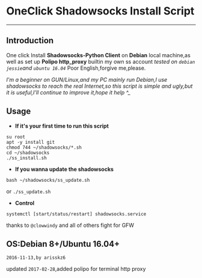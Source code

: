 # OneClick Shadowsocks Install Script
------------------------------------------------------------------------------------------------------
## Introduction
One click Install **Shadowsocks-Python Client** on **Debian** local machine,as well as set up **Polipo http_proxy**
builtin my own ss account
*tested on `debian jessie`and `ubuntu 16.04`*
Poor English,forgive me,please.

*I'm a beginner on GUN/Linux,and my PC mainly run Debian,I use shadowsocks to reach the real Internet,so this script is simple and ugly,but it is useful,I'll continue to improve it,hope it help  ^_*
## Usage
+ **If it's your first time to run this script**

```
su root
apt -y install git
chmod 744 ~/shadowsocks/*.sh
cd ~/shadowsocks
./ss_install.sh
```
+ **If you wanna update the shadowsocks**

`bash ~/shadowsocks/ss_update.sh`

or `./ss_update.sh`

+ **Control**

```
systemctl [start/status/restart] shadowsocks.service
```

thanks to `@clowwindy` and all of others fight for GFW

OS:Debian 8+/Ubuntu 16.04+
------------------------------------------------------------------------------------------------------
`2016-11-13,by arisskz6`

updated `2017-02-28`,added polipo for terminal http proxy
